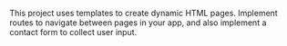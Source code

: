 This project uses templates to create dynamic HTML pages. Implement routes to navigate between pages in your app, and also implement a contact form to collect user input.
